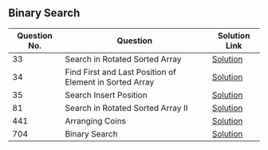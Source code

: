 ## Binary Search

| Question No. | Question | Solution Link |
|--------------|-----------|----------------|
| 33 | Search in Rotated Sorted Array | [Solution](https://leetcode.com/submissions/detail/1594239577/) |
| 34 | Find First and Last Position of Element in Sorted Array | [Solution](https://leetcode.com/submissions/detail/1592882545/) |
| 35 | Search Insert Position | [Solution](https://leetcode.com/submissions/detail/1774901282/) |
| 81 | Search in Rotated Sorted Array II | [Solution](https://leetcode.com/submissions/detail/1777605098/) |
| 441 | Arranging Coins | [Solution](https://leetcode.com/submissions/detail/1754216673/) |
| 704 | Binary Search  | [Solution](https://leetcode.com/submissions/detail/1592922475/) |
